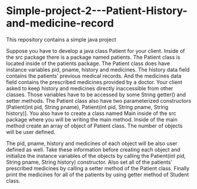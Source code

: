 # Simple-project-2---Patient-History-and-medicine-record
This repository contains a simple java project



Suppose you have to develop a java class Patient for your client. Inside of the src package
there is a package named patients. The Patient class is located inside of the patients
package. The Patient class does have instance variables pid, pname, history and
medicines. The history data field contains the patients’ previous medical records. And the
medicines data field contains the prescribed medicines provided by a doctor. Your client
asked to keep history and medicines directly inaccessible from other classes. Those
variables have to be accessed by some String getter() and setter methods. The Patient
class also have two parameterized constructors [Patient(int pid, String pname),
Patient(int pid, String pname, String history)].
You also have to create a class named Main inside of the src package where you will be
writing the main method. Inside of the main method create an array of object of Patient
class. The number of objects will be user defined.

The pid, pname, history and medicines of each object will be also user defined as well.
Take these information before creating each object and initialize the instance variables of
the objects by calling the Patient(int pid, String pname, String history) constructor.
Also set all of the patients’ prescribed medicines by calling a setter method of the Patient
class. Finally print the medicines for all of the patients by using getter method of Student
class.
